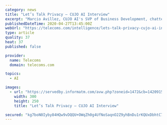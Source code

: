 ```yaml
---
category: news
title: "Let’s Talk Privacy — CUJO AI Interview"
excerpt: "Marcio Avillez, CUJO AI's SVP of Business Development, chatted to Telecoms.com about a range of topics on privacy, from third-party trackers to consumers' concerns about social media and many things in between."
publishedDateTime: 2020-04-27T13:45:00Z
webUrl: "https://telecoms.com/intelligence/lets-talk-privacy-cujo-ai-interview/"
type: article
quality: 37
heat: 37
published: false

provider:
  name: Telecoms
  domain: telecoms.com

topics:
  - AI

images:
  - url: "https://servedby.informatm.com/avw.php?zoneid=1472&cb=1420915497594&n=a5477f91"
    width: 300
    height: 250
    title: "Let’s Talk Privacy — CUJO AI Interview"

secured: "kg7boN0Iyby84HQw9vDQQU+OWqZh0g4UfNoSaqnO2Z9yhBnDu1rKQUxDbhtC7g93Q2mJb/IbVeri2YmZ09NkruETUGQlyCCnCOGIq1yrA+p3fBBGBgNQkB9X6euiHOIIgnaXHEgg+/5Sx/LIYQooSorWJoqPsbXZ1doXyb4ZfL584d2q8h0sUOIj9nVb3XXlmk/gVY8Y9OTQ90+A0a6uC8bYcaxY5q2rDvMzzTVD03O2WTF9bbzxnDeaCB/1a8LK4a1eJl36nopX8GJxeJvByL0JifEpC/Uh26zk5oqox2zBDoV8CCf6/+sZrObLgNoD9Lzisl16xnuaUt/vWQWxCnF8q4xzn9TbmOqwvkBjU2YzsWT9g9BywfYoYL6La8EMyWbZvYCQC1AFfUowY7SGCdbz3FVY1rYWuJzjaUdqJPBXbyMYy9EDSJamBGUH/1DGQ/Cd7MckN22Xf+d8VCkGCp8R8bltJlFJEk1ToCTgipg=;leViY3irje5vHmTNoiMpzg=="
---
```


